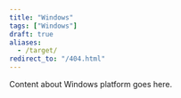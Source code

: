 ```yaml
---
title: "Windows"
tags: ["Windows"]
draft: true
aliases:
  - /target/
redirect_to: "/404.html"
---
```


Content about Windows platform goes here.
